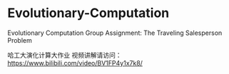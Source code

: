 # Evolutionary-Computation
Evolutionary Computation Group Assignment: The Traveling Salesperson Problem

哈工大演化计算大作业
视频讲解请访问：https://www.bilibili.com/video/BV1FP4y1x7k8/
